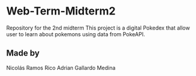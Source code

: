 # Web-Term-Midterm2
Repository for the 2nd midterm
This project is a digital Pokedex that allow user to learn about pokemons using data from PokeAPI.

## Made by
Nicolás Ramos Rico
Adrian Gallardo Medina
